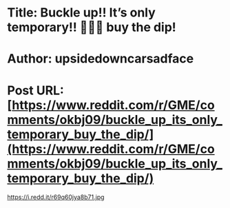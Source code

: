 # Title: Buckle up!! It’s only temporary!! 💎👐🚀 buy the dip!
# Author: upsidedowncarsadface
# Post URL: [https://www.reddit.com/r/GME/comments/okbj09/buckle_up_its_only_temporary_buy_the_dip/](https://www.reddit.com/r/GME/comments/okbj09/buckle_up_its_only_temporary_buy_the_dip/)


https://i.redd.it/r69q60jya8b71.jpg